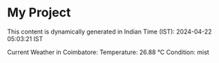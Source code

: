 # My Project

This content is dynamically generated in Indian Time (IST): 2024-04-22 05:03:21 IST


Current Weather in Coimbatore:
Temperature: 26.88 °C
Condition: mist
